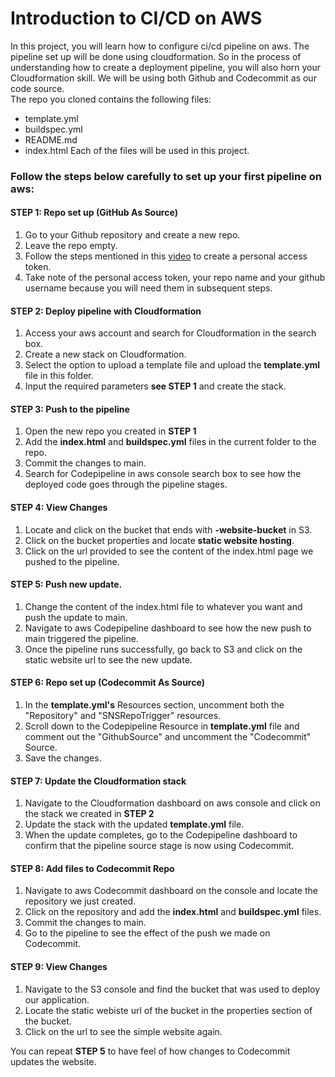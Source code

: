 # Introduction to CI/CD on AWS
In this project, you will learn how to configure ci/cd pipeline on aws. 
The pipeline set up will be done using cloudformation. So in the process of understanding how to create a deployment     pipeline, you will also horn your Cloudformation skill. We will be using both Github and Codecommit as our code source.  
The repo you cloned contains the following files:
- template.yml
- buildspec.yml
- README.md 
- index.html 
Each of the files will be used in this project.
### Follow the steps below carefully to set up your first pipeline on aws:
#### STEP 1: Repo set up (GitHub As Source)
1. Go to your Github repository and create a new repo.
2. Leave the repo empty.
3. Follow the steps mentioned in this [video](https://www.youtube.com/watch?v=toFrROIhUHM) to create a personal access token.
4. Take note of the personal access token, your repo name and your github username because you will need them in subsequent steps.
#### STEP 2: Deploy pipeline with Cloudformation
1. Access your aws account and search for Cloudformation in the search box.
2. Create a new stack on Cloudformation.
3. Select the option to upload a template file and upload the **template.yml** file in this folder.
4. Input the required parameters **see STEP 1** and create the stack.
#### STEP 3: Push to the pipeline
1. Open the new repo you created in **STEP 1**
2. Add the **index.html** and **buildspec.yml** files in the current folder to the repo.
3. Commit the changes to main. 
4. Search for Codepipeline in aws console search box to see how the deployed code goes through the pipeline stages.
#### STEP 4: View Changes
1. Locate and click on the bucket that ends with **-website-bucket** in S3.
2. Click on the bucket properties and locate **static website hosting**.
3. Click on the url provided to see the content of the index.html page we pushed to the pipeline.
#### STEP 5: Push new update.
1. Change the content of the index.html file to whatever you want and push the update to main.
2. Navigate to aws Codepipeline dashboard to see how the new push to main triggered the pipeline.
3. Once the pipeline runs successfully, go back to S3 and click on the static website url to see the new update.
#### STEP 6: Repo set up (Codecommit As Source)
1. In the **template.yml's** Resources section, uncomment both the "Repository" and "SNSRepoTrigger" resources.
2. Scroll down to the Codepipeline Resource in **template.yml** file and comment out the "GithubSource" and uncomment the "Codecommit" Source.
3. Save the changes.
#### STEP 7: Update the Cloudformation stack
1. Navigate to the Cloudformation dashboard on aws console and click on the stack we created in **STEP 2**
2. Update the stack with the updated **template.yml** file.
3. When the update completes, go to the Codepipeline dashboard to confirm that the pipeline source stage is now using Codecommit.
#### STEP 8: Add files to Codecommit Repo
1. Navigate to aws Codecommit dashboard on the console and locate the repository we just created.
2. Click on the repository and add the **index.html** and **buildspec.yml** files.
3. Commit the changes to main.
4. Go to the pipeline to see the effect of the push we made on Codecommit.
#### STEP 9: View Changes
1. Navigate to the S3 console and find the bucket that was used to deploy our application.
2. Locate the static webiste url of the bucket in the properties section of the bucket.
3. Click on the url to see the simple website again.

You can repeat **STEP 5** to have feel of how changes to Codecommit updates the website.